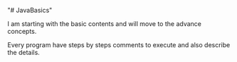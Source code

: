 "# JavaBasics" 

I am starting with the basic contents and will move to the advance concepts.

Every program have steps by steps comments to execute and also describe the details.